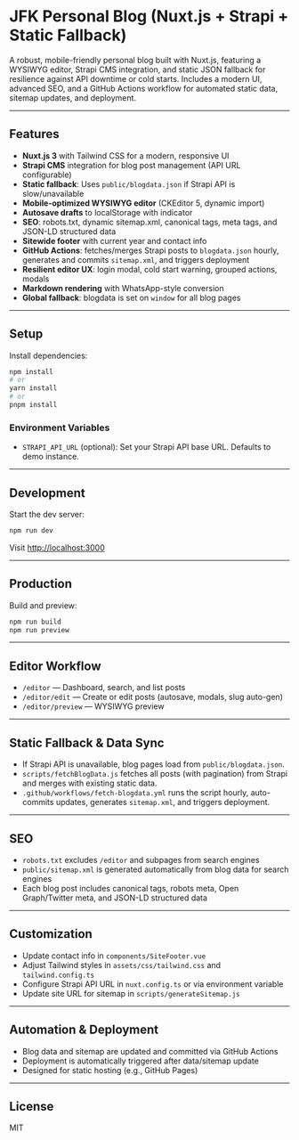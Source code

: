 # JFK Personal Blog (Nuxt.js + Strapi + Static Fallback)

A robust, mobile-friendly personal blog built with Nuxt.js, featuring a WYSIWYG editor, Strapi CMS integration, and static JSON fallback for resilience against API downtime or cold starts. Includes a modern UI, advanced SEO, and a GitHub Actions workflow for automated static data, sitemap updates, and deployment.

---

## Features

- **Nuxt.js 3** with Tailwind CSS for a modern, responsive UI
- **Strapi CMS** integration for blog post management (API URL configurable)
- **Static fallback**: Uses `public/blogdata.json` if Strapi API is slow/unavailable
- **Mobile-optimized WYSIWYG editor** (CKEditor 5, dynamic import)
- **Autosave drafts** to localStorage with indicator
- **SEO**: robots.txt, dynamic sitemap.xml, canonical tags, meta tags, and JSON-LD structured data
- **Sitewide footer** with current year and contact info
- **GitHub Actions**: fetches/merges Strapi posts to `blogdata.json` hourly, generates and commits `sitemap.xml`, and triggers deployment
- **Resilient editor UX**: login modal, cold start warning, grouped actions, modals
- **Markdown rendering** with WhatsApp-style conversion
- **Global fallback**: blogdata is set on `window` for all blog pages

---

## Setup

Install dependencies:

```bash
npm install
# or
yarn install
# or
pnpm install
```

### Environment Variables

- `STRAPI_API_URL` (optional): Set your Strapi API base URL. Defaults to demo instance.

---

## Development

Start the dev server:

```bash
npm run dev
```

Visit [http://localhost:3000](http://localhost:3000)

---

## Production

Build and preview:

```bash
npm run build
npm run preview
```

---

## Editor Workflow

- `/editor` — Dashboard, search, and list posts
- `/editor/edit` — Create or edit posts (autosave, modals, slug auto-gen)
- `/editor/preview` — WYSIWYG preview

---

## Static Fallback & Data Sync

- If Strapi API is unavailable, blog pages load from `public/blogdata.json`.
- `scripts/fetchBlogData.js` fetches all posts (with pagination) from Strapi and merges with existing static data.
- `.github/workflows/fetch-blogdata.yml` runs the script hourly, auto-commits updates, generates `sitemap.xml`, and triggers deployment.

---

## SEO

- `robots.txt` excludes `/editor` and subpages from search engines
- `public/sitemap.xml` is generated automatically from blog data for search engines
- Each blog post includes canonical tags, robots meta, Open Graph/Twitter meta, and JSON-LD structured data

---

## Customization

- Update contact info in `components/SiteFooter.vue`
- Adjust Tailwind styles in `assets/css/tailwind.css` and `tailwind.config.ts`
- Configure Strapi API URL in `nuxt.config.ts` or via environment variable
- Update site URL for sitemap in `scripts/generateSitemap.js`

---

## Automation & Deployment

- Blog data and sitemap are updated and committed via GitHub Actions
- Deployment is automatically triggered after data/sitemap update
- Designed for static hosting (e.g., GitHub Pages)

---

## License

MIT
